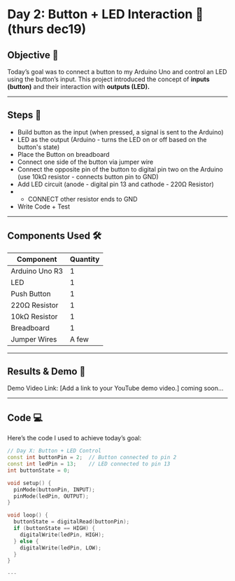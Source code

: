 # Day 2: Button + LED Interaction 🚀 (thurs dec19)

## Objective 🎯
Today’s goal was to connect a button to my Arduino Uno and control an LED using the button’s input. This project introduced the concept of **inputs (button)** and their interaction with **outputs (LED).**

---
## Steps 🔧 
- Build button as the input (when pressed, a signal is sent to the Arduino)
- LED as the output (Arduino - turns the LED on or off based on the button's state)
- Place the Button on breadboard 
- Connect one side of the button via jumper wire 
- Connect the opposite pin of the button to digital pin two on the Arduino (use 10kΩ resistor - connects button pin to GND)
- Add LED circuit (anode - digital pin 13 and cathode - 220Ω Resistor) 
- + CONNECT other resistor ends to GND
- Write Code + Test 

---

## Components Used 🛠️
| **Component**        | **Quantity** |
|-----------------------|--------------|
| Arduino Uno R3        | 1            |
| LED                   | 1            |
| Push Button           | 1            |
| 220Ω Resistor         | 1            |
| 10kΩ Resistor         | 1            |
| Breadboard            | 1            |
| Jumper Wires          | A few        |

---
## Results & Demo 📸
Demo Video Link: [Add a link to your YouTube demo video.] coming soon...

---

## Code 💻
Here’s the code I used to achieve today’s goal:

```cpp
// Day X: Button + LED Control
const int buttonPin = 2;  // Button connected to pin 2
const int ledPin = 13;    // LED connected to pin 13
int buttonState = 0;

void setup() {
  pinMode(buttonPin, INPUT);
  pinMode(ledPin, OUTPUT);
}

void loop() {
  buttonState = digitalRead(buttonPin);
  if (buttonState == HIGH) {
    digitalWrite(ledPin, HIGH);
  } else {
    digitalWrite(ledPin, LOW);
  }
}

---

